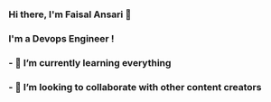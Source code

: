 ### Hi there, I'm Faisal Ansari 👋
### I'm a Devops Engineer !
### - 🌱 I’m currently learning everything 
### - 👯 I’m looking to collaborate with other content creators




<!--
**faisal-ops/faisal-ops** is a ✨ _special_ ✨ repository because its `README.md` (this file) appears on your GitHub profile.

Here are some ideas to get you started:

- 🔭 I’m currently working on ...
- 🌱 I’m currently learning ...
- 👯 I’m looking to collaborate on ...
- 🤔 I’m looking for help with ...
- 💬 Ask me about ...
- 📫 How to reach me: ...
- 😄 Pronouns: ...
- ⚡ Fun fact: ...
-->
